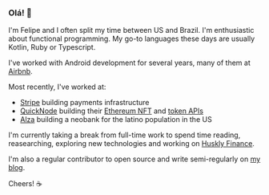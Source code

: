 ### Olá! 👋

I'm Felipe and I often split my time between US and Brazil.
I'm enthusiastic about functional programming.
My go-to languages these days are usually Kotlin, Ruby or Typescript.

I've worked with Android development for several years, many of them at [Airbnb](https://airbnb.com).

Most recently, I've worked at:
* [Stripe](https://stripe.com) building payments infrastructure
* [QuickNode](https://quicknode.com) building their [Ethereum NFT](https://www.quicknode.com/nft-api) 
and [token APIs](https://www.quicknode.com/token-api)
* [Alza](https://alza.app) building a neobank for the latino population in the US

I'm currently taking a break from full-time work to spend time reading, reasearching,
exploring new technologies and working on [Huskly Finance](https://huskly.finance).

I'm also a regular contributor to open source and write semi-regularly on [my blog](https://felipe.lima.gl).

Cheers! ☕
